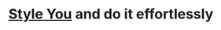 # <div align="center">[Style You](https://stylexui.com "Style You Official Website") and do it effortlessly</div>
